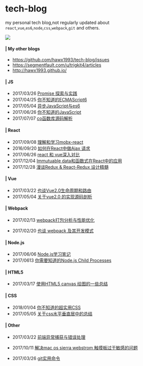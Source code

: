# tech-blog

my personal tech blog,not regularly updated about `react`,`vue`,`es6`,`node`,`css`,`webpack`,`git` and others.


 

![](img/Blog-designer.jpg)

#### | My other blogs

* https://github.com/hawx1993/tech-blog/issues
* https://segmentfault.com/u/trigkit4/articles
* http://hawx1993.github.io/


#### | JS

- 2017/03/26 [Promise 探索与实践](https://github.com/hawx1993/tech-blog/issues/7)
- 2017/04/25 [你不知道的ECMAScript6 ](https://github.com/hawx1993/tech-blog/issues/9)
- 2017/05/04 [异步JavaScript与es6](https://github.com/hawx1993/tech-blog/issues/10)
- 2017/06/26 [你不知道的JavaScript](https://github.com/hawx1993/tech-blog/issues/16)
- 2017/07/07 [co函数库源码解析](https://github.com/hawx1993/tech-blog/issues/18)

#### | React

- 2017/09/08 [理解和学习mobx-react ](https://github.com/hawx1993/tech-blog/issues/19)
- 2016/09/20 [如何在React中做Ajax 请求](https://github.com/hawx1993/tech-blog/issues/1)
- 2017/06/26 [react 和 vue深入对比](https://github.com/hawx1993/tech-blog/issues/17)
- 2017/12/04 [Immutuable data和函数式在React中的应用](https://github.com/hawx1993/tech-blog/issues/20)
- 2017/12/28 [漫谈Redux & React-Redux 设计精髓](https://github.com/hawx1993/tech-blog/issues/21)

#### | Vue

- 2017/03/22 [也谈Vue2.0生命周期和路由](https://github.com/hawx1993/tech-blog/issues/6)
- 2017/05/04 [关于vue2.0 的实现源码剖析](https://github.com/hawx1993/tech-blog/issues/11)

#### | Webpack  

- 2017/02/13 [webpack打包分析与性能优化](https://github.com/hawx1993/tech-blog/issues/3)

- 2017/02/20 [也谈 webpack 及其开发模式](https://github.com/hawx1993/tech-blog/issues/4)

#### | Node.js

- 2017/06/06 [Node.js学习笔记 ](https://github.com/hawx1993/tech-blog/issues/14)
- 2017/0613 [你需要知道的Node.js Child Processes](https://github.com/hawx1993/tech-blog/issues/15)

#### | HTML5

- 2017/03/17 [使用HTML5 canvas 绘图的一些总结](https://github.com/hawx1993/tech-blog/issues/5)


#### | CSS

- 2018/01/04 [你不知道的超实用CSS](https://github.com/hawx1993/tech-blog/issues/22)
- 2017/05/05 [关于css水平垂直居中的总结](https://github.com/hawx1993/tech-blog/issues/12)


#### | Other

- 2017/03/22 [前端异常捕获与错误处理](https://github.com/hawx1993/tech-blog/issues/13)

- 2017/10/11 [解决mac os sierra webstrom 触摸板过于敏感的问题](https://github.com/hawx1993/tech-blog/issues/2)

- 2017/03/26 [git实用命令](https://github.com/hawx1993/tech-blog/issues/8)
